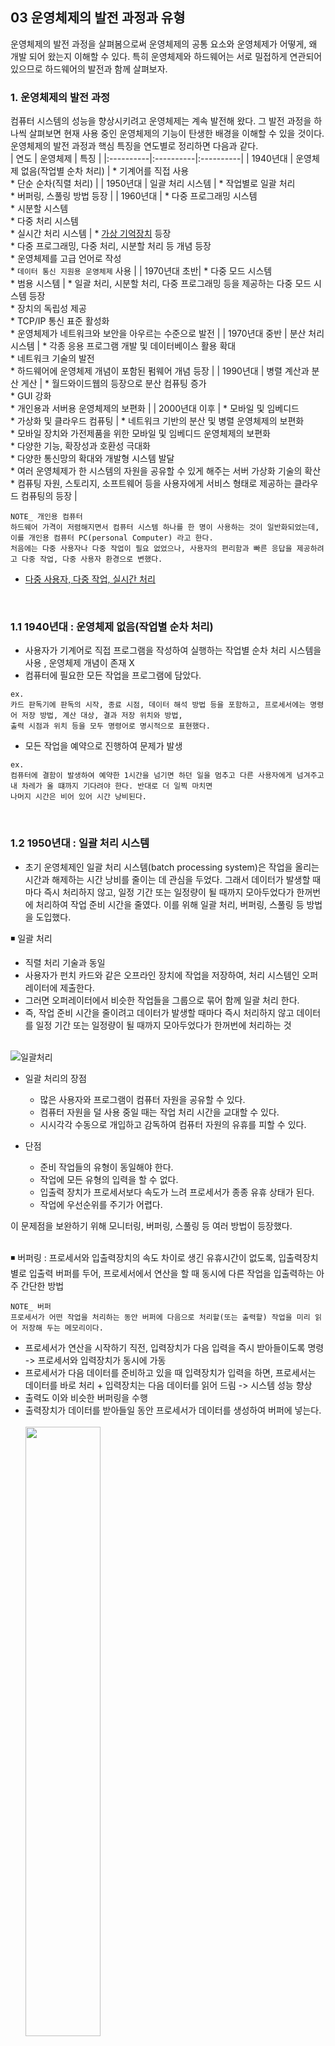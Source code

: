 ## 03 운영체제의 발전 과정과 유형

운영체제의 발전 과정을 살펴봄으로써 운영체제의 공통 요소와 운영체제가 어떻게, 왜 개발 되어 왔는지 이해할 수 있다. 특히 운영체제와 하드웨어는 서로 밀접하게 연관되어 있으므로 하드웨어의 발전과 함께 살펴보자.

### 1. 운영체제의 발전 과정
컴퓨터 시스템의 성능을 향상시키려고 운영체제는 계속 발전해 왔다. 그 발전 과정을 하나씩 살펴보면 현재 사용 중인 운영체제의 기능이 탄생한 배경을 이해할 수 있을 것이다. 운영체제의 발전 과정과 핵심 특징을 연도별로 정리하면 다음과 같다.
</br>
| 연도 | 운영체제 | 특징 |
|:----------|:----------|:----------|
| 1940년대 | 운영체제 없음(작업별 순차 처리) | * 기계어를 직접 사용 </br> * 단순 순차(직렬 처리) |
| 1950년대 | 일괄 처리 시스템 | * 작업별로 일괄 처리 </br> * 버퍼링, 스풀링 방법 등장 |
| 1960년대 | * 다중 프로그래밍 시스템 </br> * 시분할 시스템 </br> * 다중 처리 시스템 </br> * 실시간 처리 시스템 | * [가상 기억장치](https://github.com/ERIN56/CS-STUDY/blob/master/%EC%9A%B4%EC%98%81%EC%B2%B4%EC%A0%9C/C02%20%EC%9A%B4%EC%98%81%EC%B2%B4%EC%A0%9C%EC%9D%98%20%EC%86%8C%EA%B0%9C/%EA%B0%80%EC%83%81%20%EB%A9%94%EB%AA%A8%EB%A6%AC.md) 등장 </br> * 다중 프로그래밍, 다중 처리, 시분할 처리 등 개념 등장 </br> * 운영체제를 고급 언어로 작성 </br> * `데이터 통신 지원용 운영체제` 사용 |
| 1970년대 초반| * 다중 모드 시스템 </br> * 범용 시스템 | * 일괄 처리, 시분할 처리, 다중 프로그래밍 등을 제공하는 다중 모드 시스템 등장 </br> * 장치의 독립성 제공 </br> * TCP/IP 통신 표준 활성화 </br> * 운영체제가 네트워크와 보안을 아우르는 수준으로 발전 |
| 1970년대 중반 | 분산 처리 시스템 | * 각종 응용 프로그램 개발 및 데이터베이스 활용 확대 </br> * 네트워크 기술의 발전 </br> * 하드웨어에 운영체제 개념이 포함된 펌웨어 개념 등장 |
| 1990년대 | 병렬 계산과 분산 게산 | * 월드와이드웹의 등장으로 분산 컴퓨팅 증가 </br> * GUI 강화 </br> * 개인용과 서버용 운영체제의 보편화 |
| 2000년대 이후 | * 모바일 및 임베디드 </br> * 가상화 및 클라우드 컴퓨팅 | * 네트워크 기반의 분산 및 병렬 운영체제의 보편화 </br> * 모바일 장치와 가전제품을 위한 모바일 및 임베디드 운영체제의 보편화 </br> * 다양한 기능, 확장성과 호환성 극대화 </br> * 다양한 통신망의 확대와 개발형 시스템 발달 </br> * 여러 운영체제가 한 시스템의 자원을 공유할 수 있게 해주는 서버 가상화 기술의 확산 </br> * 컴퓨팅 자원, 스토리지, 소프트웨어 등을 사용자에게 서비스 형태로 제공하는 클라우드 컴퓨팅의 등장 |
</br>

```
NOTE_ 개인용 컴퓨터
하드웨어 가격이 저렴해지면서 컴퓨터 시스템 하나를 한 명이 사용하는 것이 일반화되었는데, 이를 개인용 컴퓨터 PC(personal Computer) 라고 한다.
처음에는 다중 사용자나 다중 작업이 필요 없었으나, 사용자의 편리함과 빠른 응답을 제공하려고 다중 작업, 다중 사용자 환경으로 변했다.
```
* [다중 사용자, 다중 작업, 실시간 처리](https://github.com/ERIN56/CS-STUDY/blob/master/%EC%9A%B4%EC%98%81%EC%B2%B4%EC%A0%9C/C02%20%EC%9A%B4%EC%98%81%EC%B2%B4%EC%A0%9C%EC%9D%98%20%EC%86%8C%EA%B0%9C/%EB%8B%A4%EC%A4%91%EC%9E%91%EC%97%85%2C%20%EB%8B%A4%EC%A4%91%20%EC%82%AC%EC%9A%A9%EC%9E%90%2C%20%EC%8B%A4%EC%8B%9C%EA%B0%84%20%EC%B2%98%EB%A6%AC.md)
</br>

### 1.1 1940년대 : 운영체제 없음(작업별 순차 처리)
  * 사용자가 기계어로 직접 프로그램을 작성하여 실행하는 작업별 순차 처리 시스템을 사용 , 운영체제 개념이 존재 X
  * 컴퓨터에 필요한 모든 작업을 프로그램에 담았다.    
  ``` 
  ex. 
  카드 판독기에 판독의 시작, 종료 시점, 데이터 해석 방법 등을 포함하고, 프로세서에는 명령어 저장 방법, 계산 대상, 결과 저장 위치와 방법, 
  출력 시점과 위치 등을 모두 명령어로 명시적으로 표현했다.
  ```
  * 모든 작업을 예약으로 진행하여 문제가 발생 
  ```
  ex. 
  컴퓨터에 결함이 발생하여 예약한 1시간을 넘기면 하던 일을 멈추고 다른 사용자에게 넘겨주고 내 차레가 올 떄까지 기다려야 한다. 반대로 더 일찍 마치면
  나머지 시간은 비어 있어 시간 낭비된다.
  ```
  </br>
  
 ### 1.2 1950년대 : 일괄 처리 시스템
 * 초기 운영체제인 일괄 처리 시스템(batch processing system)은 작업을 올리는 시간과 해제하는 시간 낭비를 줄이는 데 관심을 두었다. 그래서 데이터가 발생할 때마다 즉시 처리하지 않고, 일정 기간 또는 일정량이 될 때까지 모아두었다가 한꺼번에 처리하여 작업 준비 시간을 줄였다. 이를 위해 일괄 처리, 버퍼링, 스풀링 등 방법을 도입했다.

 ◾ 일괄 처리
   * 직렬 처리 기술과 동일
   * 사용자가 펀치 카드와 같은 오프라인 장치에 작업을 저장하여, 처리 시스템인 오퍼레이터에 제출한다.
   * 그러면 오퍼레이터에서 비슷한 작업들을 그룹으로 묶어 함께 일괄 처리 한다.
   * 즉, 작업 준비 시간을 줄이려고 데이터가 발생할 때마다 즉시 처리하지 않고 데이터를 일정 기간 또는 일정량이 될 때까지 모아두었다가 한꺼번에 처리하는 것 </br></br>

   ![일괄처리](https://user-images.githubusercontent.com/83942393/124875022-617c6c80-e003-11eb-81a6-b6b176957eb5.png)
   
   * 일괄 처리의 장점
     * 많은 사용자와 프로그램이 컴퓨터 자원을 공유할 수 있다.
     * 컴퓨터 자원을 덜 사용 중일 때는 작업 처리 시간을 교대할 수 있다.
     * 시시각각 수동으로 개입하고 감독하여 컴퓨터 자원의 유휴를 피할 수 있다.
  
   * 단점
     * 준비 작업들의 유형이 동일해야 한다.
     * 작업에 모든 유형의 입력을 할 수 없다.
     * 입출력 장치가 프로세서보다 속도가 느려 프로세서가 종종 유휴 상태가 된다.
     * 작업에 우선순위를 주기가 어렵다.
  
  이 문제점을 보완하기 위해 모니터링, 버퍼링, 스풀링 등 여러 방법이 등장했다.
  </br></br>
  
 ◾ 버퍼링
 : 프로세서와 입출력장치의 속도 차이로 생긴 유휴시간이 없도록, 입출력장치별로 입출력 버퍼를 두어, 프로세서에서 연산을 할 때 동시에 다른 작업을 입출력하는 아주 간단한 방법
 
 ```
 NOTE_ 버퍼
 프로세서가 어떤 작업을 처리하는 동안 버퍼에 다음으로 처리할(또는 출력할) 작업을 미리 읽어 저장해 두는 메모리이다.
 ```
 
  * 프로세서가 연산을 시작하기 직전, 입력장치가 다음 입력을 즉시 받아들이도록 명령 -> 프로세서와 입력장치가 동시에 가동
  * 프로세서가 다음 데이터를 준비하고 있을 때 입력장치가 입력을 하면, 프로세서는 데이터를 바로 처리 + 입력장치는 다음 데이터를 읽어 드림 -> 시스템 성능 향상
  * 출력도 이와 비슷한 버퍼링을 수행
  * 출력장치가 데이터를 받아들일 동안 프로세서가 데이터를 생성하여 버퍼에 넣는다. </br></br>
  <img src="https://user-images.githubusercontent.com/83942393/124877893-81615f80-e006-11eb-88db-84560db80d5a.jpeg" width="50%" height="50%"></img></br></br>
  
  ◾ 스풀링(spooling)
  : 속도가 빠른 디스크를 버퍼처럼 사용하여 입출력장치에서 미리 읽는 것이다. 버퍼링이 컴퓨터 하드웨어의 일부인 버퍼를 사용한다면, 스풀링은 별개의 오프라인 장치를 사용한다는 점이 다르다. 
  
  * 버퍼링이 하나의 입출력 작업과 그 작업의 계산만 함꼐 할 수 있는 반면에, 
  * 스풀링은 여러 작업의 입출력과 계산을 함께 할 수 있다.
  * 스풀링은 프로세서에 일정한 디스크 공간과 테이블만 있으면, 하나의 계산 작업과 다른 입출력 작업을 중복해서 처리할 수 있으므로, 성능에 직접적으로 도움을 준다.
  * 이처럼 스풀링은 프로세서와 입출력장치가 고효율로 작업할 수 있도록 한다.
  * 특히, 프로세서 중심 작업과 입출력 중심 작업이 혼합된 경우에 더 좋다. </br></br>
<img src="https://user-images.githubusercontent.com/83942393/124879156-e49fc180-e007-11eb-8af3-12799c491de7.png" width="50%" height="50%"></img></br></br>
  
  ### 1.3 1960년대 : 다중 프로그래밍, 시분할, 다중 처리, 실시간 시스템
  : 이 시기 운영체제의 특징은 장치 독립성을 이용한 편리한 하드웨어 관리와 다중 프로그래밍, 시분할, 다중 처리, 실시간을 이용한 시스템의 처리 능력 향상이다.
  
  * 다중 프로그래밍 시스템
    * 여러 프로그램을 메모리에 나눠 적재한 후 프로세서를 번갈아 할당하여 프로세서의 사용을 극대화하면서, 여러 프로그램을 동시에 실행
  * 시분할 시스템
    * 다중 프로그래밍 시스템에 프로세서 스케줄링 이라는 개념을 더한 것. 
    * 일정한 프로세서 사용 시간을 할당하여 빠른 응답이 가능하므로, 사용자와 대화하는 방법으로 여러 프로그램을 실행한다.
  * 다중 처리 시스템
    * 하나의 시스템에서 프로세서를 여러 개 사용하여 처리 능력을 높인 것
  * 실시간 처리 시스템
    * 즉시 응답

``` 
NOTE_ 장치의 독립성
프로그램을 특정의 입출력 장치를 전제로 하지 않아, 다른 입출력장치와 함께 실행할 수 있는 것이 장치 독립성의 개념이다. 
예를 들어, 어떤 때에는 자기 테이프를 사용하고, 다른 때에는 자기 디스크를 사용하는 것과 같이, 입출력 장치를 동적으로 사용할 수 있다.
```
</br>

이 시기에 미항공상의 SABRE 예약 시스템을 개발했다. 이 시스템은 멀리 떨어진 사용자가 단말기를 이용하여 중앙 컴퓨터 시스템과 통신하는 트랜잭션 처리 시스템의 효시이다.   
트랜잭션 처리 시스템은 사용자와 컴퓨터 시스템이 서로 대화를 하되, 사용자의 비교적 간단한 요구에 컴퓨터가 빠르게 응답하는 것이다. 역서 사용자 단말기를 컴퓨터의 온라인이라고 한다.   

</br>

 ### 1.4 1970년대 초반 : 다중모드, 범용 시스템
 * 모든 사용자에게 모든 기능을 제공할 수 있도록 범용 시스템으로 설계
 * 일괄 처리, 시분할 처리, 실시간 처리, 다중 처리를 모두 제공하는 다중 모드 시스템도 등장
 * 해당 기능이 필요 없는 사용자에게도 동일한 모든 기능을 제공하여 , 실행 시간의 과부하가 발생
 * 시스템을 이해하기 위해선 고도의 훈련이 필요
 * 오류가 발생하면 수정하는 데 시간이 오래 걸렸으며, 시스템 유지 비용이 늘어나는 등 문제 발생

```
NOTE_범용
널리 여러 용도로 쓰인다. 스마트폰은 더 이상 임베디드 시스템 보다는 범용 시스템에 가까워지고 있다.
```
</br>

### 1.5 1970년대 중반~1990년대 : 분산 처리 시스템, 병렬 계산과 분산 계산
 * 컴퓨터 네트워크와 온라인 처리 방법을 널리 사용
 * 네트워크를 이용하여 멀리 떨어진 컴퓨터를 사용할 수 있고, 마이크로프로세서가 등장하여 개인용 컴퓨터를 가질 수 있게 됨
 * 사용자가 지역적으로 멀리 떨어진 여러 시스템과 통신할 수 있어, 정보 보호가 중요한 관심사가 됨
 * 1970년대 명렁어 중심의 시스템 사용법이 1980년대 사용자에게 편리한 메뉴 지향적인 시스템으로 대체되었고, 1990년대 GUI 시스템으로 발전
 * 분산 처리 개념을 확립하여, 컴퓨터가 있는 곳으로 데이터를 가져가 처리하기 보다는 데이터가 발생하는 곳으로 컴픂터의 능력을 가져오는 데 관심을 갖게 됨
</br>

###  1.6 2000년대 이후 : 모바일 및 임베디드, 가상화 및 클라우드 컴퓨팅
 * 모바일 운영체제 : 노키아의 심비안, 구글의 안드로이드, 애플의 iOS, RIM의 블랙베리 OS, 마이크로소프트의 윈도우 등
 * 각종 사물에 컴퓨터 칩과 통신 기능을 내장하여 인터넷에 연결하는 사물인터넷(IoT, Internet of Things) 기술이 등장
 * 1960년대 후반 등장한 가상화 기술이 본격적으로 확산 (가상화 : 물리적 자원을 추상화하여 논리적 자원 형태로 표현하는 기술)
 </br>

 * 가상화는 적용 대상에 따라 서버 가상화, 데스크톱 가상화, 스토리지 가상화, 네트워크 가상화, 소프트웨어 가상화로 구분
 * 이 중 운영체제와 관련된 가상화 핵심은 서버 가상화
 </br>
 
 --- 
 #### 서버 가상화
 : 물리적 서버 하나에 가상 서버를 여러 개 구성하는 방법
 
 * 기업은 하나의 물리 서버를 보다 효율적으로 사용하기를 원함.
 * 서버 하나에서 각 응용 프로그램과 운영체제를 독립된 환경으로 사용할 수 있어, 여러 운영체제가 한 시스템의 자원을 공유할 수 있다.
 * '하이퍼바이저'를 이용해 하드웨어 자원을 가상화하는 방식 (VM)
 </br>
 
![서버 가상화](https://user-images.githubusercontent.com/83942393/124884007-d86a3300-e00c-11eb-99fb-3f7ead85f15e.png)</br>
![image](https://user-images.githubusercontent.com/83942393/124905307-e0cc6900-e020-11eb-8b16-7850186933b4.png)

  ```
  NOTE_하이퍼 바이저(Hypervisor)
  프로세서나 메모리 같은 다양한 컴퓨터 자원에 서로 다른 각종 운영 체계(OS)의 접근 방법을 통제하는 얇은 계층의 소프트웨어. 
다수의 OS를 하나의 컴퓨터 시스템에서 가동할 수 있게 하는 소프트웨어로 중앙 처리 장치(CPU)와 OS 사이에 일종의 중간웨어로 사용되며,
하나의 컴퓨터에서 서로 다른 OS를 사용하는 가상 컴퓨터를 만들 수 있는 효과적인 가상화 엔진이다.
  ```
  </br>
  
  가상화 방법에 따라   
  1. 호스트 운영체제에서 가상 머신을 구동하는 호스트 기반 가상화
  2. 호스트 운영체제 설치 전에 가상화 솔루션을 탑재하여 가상의 CPU, 메모리, 디스크, 네트워크 카드 등을 생성하는 베어메탈(bare-metal) 기반 가상화로 분류 
  </br>
<img src="https://user-images.githubusercontent.com/83942393/124902903-5aaf2300-e01e-11eb-9b60-400d71c22cb8.png" width="70%" height="70%"></img></br>
</br>

  (a) 호스트 기반 가상화</br></br>
  ![image](https://user-images.githubusercontent.com/83942393/124902444-e6747f80-e01d-11eb-9eec-60016be4c4d8.png)</br>
  </br>
  호스트형 하이퍼바이저는 일반적인 소프트웨어처럼 호스트 OS 위에서 실행됩니다.</br>
  하드웨어 자원을 VM 내부의 게스트 OS에 에뮬레이트 하는 방식이기 때문에, 네이티브 방식에 비해 오버헤드가 크지만, 게스트 OS 종류에 대한 제약이 없고, 데스크톱뿐만 아니라 노트북에서도 운영할 수 있습니다.
  
  (대표적으로는 VMware server, VMware Workstation, Virtual box가 있습니다.)
  
  * 장점
    * 설치가 쉽고, 구성이 편리하다.
  * 단점
    * 성능이 떨어질 수 있다.
  
  </br></br>
  (b) 베어메탈 기반 가상화 / 네이티브 or 하이퍼바이저형 (native / bare_metal or hypervisor)</br></br>
  ![image](https://user-images.githubusercontent.com/83942393/124902241-b75e0e00-e01d-11eb-969f-bbce06b2e323.png)</br>
  </br>
  하이퍼바이저가 하드웨어 바로 위에서 실행되는 방식입니다.</br>
  
  * 하이퍼바이저가 하드웨어를 직접 제어하기 때문에, 자원을 효율적으로 사용
  * 별도의 호스트 OS가 없으므로 오버헤드가 적지만, 여러 하드웨어 드라이버를 세팅해야 하므로 설치가 어렵다.
  * 장점
    * 향상된 성능을 제공하고, 실시간 운영체제를 지원
  * 단점
    * 운영체제 위에 없기 때문에 디바이스용 드라이버, 하드웨어 플랫폼 드라이버 등을 포함해야 한다.
    * 설치와 구성이 어렵다. 
  
  (대표적으로는 Xen, 마이크로소프트 Hyper-V, KVM이 네이티브 하이퍼바이저에 속합니다.)
  
  네이티브형 하이퍼바이저는 **전 가상화(Full Virtualization), 반가상화(Para Virtualization)** 방식으로 세분화할 수 있습니다.</br>
  둘의 차이는 하이퍼바이저를 통해 가상 머신 내의 게스트 OS가 호스트 시스템을 활용한다는 점은 같지만, 하드웨어와 인터랙션하는 방식에는 차이가 있습니다.</br></br>
  <img src="https://user-images.githubusercontent.com/83942393/125015693-fab28e00-e0aa-11eb-9500-d816ca33a68f.png" width="70%" height="70%"></img></br>
  
  1-1)전 가상화(Full Virtualization)</br>
  * 게스트 OS를 호스트 시스템과 완전히 분리하여 실행
  * 게스트 OS는 하드웨어 자원을 요청하기 위해, 반드시 하이퍼바이저가 중재 해야 함
  
  전 가상화는 하드웨어를 모두 가상화하는 방식입니다.</br>
  게스트 OS가 하이퍼바이저에게 하드웨어 시스템 제어를 요구하면, 하이퍼바이저는 하드웨어에게 해당 요구사항을 전달합니다.</br></br>
  ![image](https://user-images.githubusercontent.com/83942393/125016317-1d917200-e0ac-11eb-8c00-d0720748f4d0.png)</br>
  
  * 각 게스트 OS는 **'DOM 0'** 라는 관리 머신을 거쳐 하이퍼바이저와 통신하므로, CPU와 RAM 처럼 I/O가 잦은 자원을 컨트롤 하기에는 번거롭다. </br>
  * 이런 한계를 개선하기 위해 반가상화 방식이 출현. </br>
  </br>
  
  1-2) 반가상화(Para Virtualization)</br>
  * 게스트 OS 를  수정하여 필요한 하드웨어 자원을 **직접** 요구
  </br>
  
  * 반 가상화 방식은 하드웨어를 완전히 가상화 하지 않습니다.</br>
  * 대신 게스트 OS의 커널을 일부 수정해 하드웨어와 인터렉션할 수 있도록 합니다.</br>
  * OS를 수정해야 하므로 게스트 OS가 윈도우일 경우 별도의 Tool을 이용해야 해서 번거로움이 있습니다.</br></br>
  
  ![image](https://user-images.githubusercontent.com/83942393/125017123-79a8c600-e0ad-11eb-9ecc-c513c3bfa54c.png)</br>

  대표적인 반가상화 방식 소프트웨어인 Xen에서 게스트 OS는 Hyper Call 이라는 명렁어를 통해 필요한 하드웨어 자원을 바로 하이퍼바이저에게 전달하고, 하이퍼바이저는 바로 하드웨어를 제어합니다.</br>
  즉, 각각의 게스트 OS는 필요한 자원을 직접 요청할 수 있는 능력이 있으므로 모든 요청을 'DOM 0'가 한꺼번에 처리하여 하드웨어를 제어하는 전가상화 방식에 비해 성능이 좋습니다.</br>
</br>

> 하이퍼바이저에 의해 구동되는 VM은 각 VM별로 독립된 가상의 자원을 할당받습니다.   
> VM은 논리적으로 분리되어 있어, 한 VM에 오류가 발생해도 다른 VM으로 확산되지 않는다는 장점이 있습니다.

</br>

  --- 
  
  * 클라우드 컴퓨팅 등장 - 서버 가상화 기술을 이용하여 사용자에게 컴퓨팅 자원, 스토리지, 소프트웨어 등을 서비스 형태로 제공
    * 클라우드 데이터 센터에서 원하는 만큼 컴퓨터 자원을 무한대로 사용할 수 있다.
    * 컴퓨터 자원을 원할 때 원하는 만큼 늘리거나 줄일 수 있다.
    * 컴퓨터 자원을 사용한 만큼 사용료를 지불한다. 
    * 그리드 컴퓨팅(grid computing)의 분산 컴퓨팅 개념, 유틸리티 컴퓨팅(utility computing)의 과금 모델, 서버 기반 컴퓨팅(server based computing)의 처리 모델을 적용
 </br>
 
 * 클라우드 컴퓨팅 기술을 이용한 서비스는 크게 세 가지로 구분
   * IaaS(Infrastructure as a Service) : 데이터 센터에 있는 서버, 스토리지, 네트워크 등 인프라나 자원을 가상화하여 인터넷으로 제공

   * PaaS(Platform as a Service) : 응용 프로그램 구축, 테스트 및 설치가 가능한 통합 개발 환경을 웹으로 제공</br>
     * 구글, 다음, 네이버에서 제공하는 Open API가 PaaS의 일종. </br>
     * 구글 앱 엔진(Google App Engine)은 웹 서비스를 개발, 구축, 관리, 배포할 수 있는 플랫폼을 제공</br>

   * SaaS(Software as a Service) : 특정 소프트웨어를 인터넷으로 제공.
     * 해당 소프트웨어와 관련된 데이터를 클라우드에서 관리하고, 사용자는 웹 브라우저로 접속하여 소프트웨어를 사용한다.
     * 이런 소프트웨어를 온디맨드(on demand) 소프트웨어라고 한다.

</br>

### 2. 운영체제의 유형
 * 일괄 처리 시스템
 * 다중 프로그래밍 시스템
 * 다중 처리 시스템
 * 시분할 시스템
 * 실시간 처리 시스템
 * 분산 처리 시스템
 
 ```
 NOTE_단일 작업 운영체제와 다중 작업 운영체제
 운영체제는 동시 작업 지원 여부에 따라 단일 직업(single tasking) 운영체제와 다중 작업(multitasking) 운영체제로 구분할 수 있다.
 단일 작업 운영체제는 한 번에 하나의 프로그램만 수행할 수 있는 운영체제로 도스가 이에 해당한다. 현재의 컴퓨터는 대부분 동시에 2개 이상의
 프로그램을 수행할 수 있는 다중 작업 운영체제이다.
 ```
### 2.1 다중 프로그래밍 시스템
 * 일괄 처리 시스템의 가장 큰 문제 : 프로세스가 다른 작업을 하고 있을 때는 입출력 작업이 불가능하여, 프로세서와 메인 메모리의 활용도가 떨어진다는 것
 * 이것을 다중 프로그래밍을 도입하여 해결
 * 다중 프로그래밍은 프로세서가 유휴 상태일 때, 실행 중인 둘 이상의 작업이 프로세서를 전환하여 사용할 수 있도록 동작
 * 즉, 여러 프로그램을 메모리에 적재한 후, 하나의 프로그램이 프로세서를 사용하다가 입출력 동작 등을 하여 프로세서를 사용하지 않는 유휴 시간 동안 다른 프로그램이 프로세서를 사용하도록 하는 시스템

<img src="https://user-images.githubusercontent.com/83942393/125015369-5892a600-e0aa-11eb-870e-ead088fa78d2.png" width="60%" height="60%"></img></br>

```
그림은 작업 2가 프로세서를 사용하다가 입출력 동작 중이면 그동안 작업 1이 프로세서를 사용한다. 
작업 3은 프로세서 실행 시간을 얻을 때까지 대기하도록 하여 프로세스가 쉬지 않게 함으로써 프로세서 사용을 극대화한다.
```

예)</br> 프로그램 A가 프로세서를 사용하다가 작업 중이거나 입출력을 하려고 대기하는 유휴시간이 발생하면 프로그램 B가 프로세서를 사용하는 방법으로 여러 프로그램을 순차적으로 실행한다.
  **프로세서의 유휴시간에도 다른 프로그램을 처리하여, 동시에 여러 프로그램을 실행하는 것과 같은 효과를 내어 프로세서 효율을 극대화한다.**</br>
  
<img src="https://user-images.githubusercontent.com/83942393/125017925-07d17c00-e0af-11eb-98a5-1b860dd44a9c.png" width="60%" height="60%"></img></br>

  * 장점
    * 높고 효율적인 프로세서 사용률 (효율적인 운영)이 증가하여 마치 많은 사용자의 프로그램이 거의 동시에 프로세서를 할당받는 듯한 느낌
  * 단점
    * 아주 복잡함
      * 여러 작업을 준비 상태로 두려면, 이를 메모리에 보관해야 하고, 일정 형태의 메모리 관리 필요
      * 여러 작업이 수행할 준비를 갖추면, 이 중 하나를 선택하는 결정 방법이 필요
      * -> 이것이 인터럽트를 이용하여 수행하는 프로세서 스케줄링의 다중 프로그래밍 , 운영체제의 중심

</br>

### 2.2 시분할 시스템(TSS, Time Sharing System)
  * 다중 프로그래밍을 논리적으로 확장한 개념
  * 프로세서가 다중 작업을 교대로 수행
  * 다수의 사용자가 동시에 컴퓨터의 자원을 공유할 수 있는 기술
  * 즉, **다양한 터미널에 위치한 많은 사용자가 특정 컴퓨터 시스템을 동시에 사용할 수 있게 한다.**
  </br>

  * 1970년 초까지는 시분할 시스템을 만들기가 아주 어렵고 비용도 많이 들어 일반화하지 못했으나, 이제는 대부분 다중 프로그래밍과 시분할 방법을 모두 지원
  * 프로세서에 적재된 여러 프로그램을 실행, but) 각 프로그램에 일정한 프로세서 사용 시간(time slice) 또는 규정 시간량(quantum)을 할당하여, 주어진 시간 동안 컴퓨터와 대화하는 형식으로 실행
  * 여러 사용자에게 짧은 간격으로 프로세서를 번갈아 가며 할당해서, 마치 자기 혼자 프로세서를 독점하고 있는 양 착각하게 하여, 여러 사용자가 단일 컴퓨터 시스템을 동시에 사용할 수 있게 한다.</br></br>
  
  <img src="https://user-images.githubusercontent.com/83942393/125019110-5a139c80-e0b1-11eb-86f1-a0bac541cf30.png" width="60%" height="60%"></img></br>
  </br>
  
> **다중 프로그래밍과 시스템과 시분할 시스템의 공통점과 차이점**</br>
> 둘 다 메모리에 여러 프로그램을 적재하므로 메모리 관리가 필요하고, 어떤 프로그램을 먼저 실행할지 결정하는 스케줄링이라는 개념이 필요</br>
> 하지만 다중 프로그래밍 시스템은 프로세서 사용을 최대화하는 것이 목표라면, 시분할 시스템은 응답시간을 최소화하는 것이 목표라는 큰 차이가 있다.
</br>

  * 시분할 시스템은 여러 작업(프로세스)을 메모리에 저장하므로 짧은 시간에 작업을 교체할 수 있도록 적절한 메모리 관리가 필요
  * 한 작업이 다른 작업의 데이터를 변경하지 않도록 보호가 필요
  * 특히, 다수의 사용자가 접근하는 파일은 접근 권한을 두어 특정 권한이 있는 사용자만 접근할 수 있도록 파일 시스템을 보호해야 함
  * 공유 자원에는 액세스 순서를 조정할 수 있는 기능도 제공해야 함
  </br>
  
  * 시분할 시스템의 장점
    * 빠른 응답 제공
    * 소프트웨어의 중복 회피 가능
    * 프로세서 유휴시간 감소
  * 단점
    * 신뢰성 문제
    * 보안 의문 및 사용자 프로그램과 데이터 무결성
    * 데이터 통신의 문제

</br></br>
### 2.3 다중 처리 시스템 (multiprocessing)
  : 단일 컴퓨터 시스템 내에서, 둘 이상의 프로세서를 사용하여 동시에 둘 이상의 프로세스(프로그램)을 지원한다.</br>
  ( 하나의 프로세서가 2개 이상의 프로그램을 전환하는 다중 프로그래밍과 혼동해서는 안 된다.)</br>
  
  * 여러 프로세서와 시스템 버스, 클록, 메모리와 주변장치를 공유한다.
  * 프로세서가 둘 이상이므로 빠르고, 프로세서가 하나 고장이 나도, 다른 프로세서를 사용하여 작업을 계속할 수 있어 신뢰성이 높다. 
  * 프로세서가 여러 개이므로, 프로세서 간의 연결, 상호작용, 역할 분담 등을 고려해야 한다.</br></br>

<img src="https://user-images.githubusercontent.com/83942393/125021823-58000c80-e0b6-11eb-9da5-e50fcdb24573.png" width="30%" height="30%"></img></br>
  
</br></br>

### 2.4 실시간 처리 시스템 (real time processing system)
  : 데이터 처리 시스템으로 정의</br>
  
  * 입력에 응답하는 데 필요한 시간 간격이 너무 짧아서 환경을 제어한다.
    * 온라인 시스템은 실시간으로 할 필요가 없는 반면에, 실시간 처리 시스템은 항상 온라인 상태이어야 한다.
  * 입력 및 업데이트된 정보 요구를 처리한 후, 디스플레이에 응답하는 시스템에 소요되는 시간을 반응(응답)시간으로 한다.
  * 반응시간은 프로세서에 이미 고정되어 있다. 따라서 반응시간이 온라인 처리에 비해 매우 짧다.
  </br>
  
  * 실시간 처리 시스템은 더 높은 적시(:알맞은 때) 응답을 요구하는 장소에서 사용
  * 데이터 흐름 또는 프로세서 연산에 엄격한 시간 요구가 있을 때 사용
  * 고정 시간 제약을 잘 정의하지 않으면, 시스템이 실패

#### 실시간 처리 시스템의 두 가지 유형
◾ 경성 실시간 처리 시스템 (hard real time processing system)
: 작업의 실행 시작이나 완료에 대한 시간 제약 조건을 지키지 못할 때, 시스템에 치명적인 영향을 주는 시스템
```
예)
무기 제어, 발전소 제어, 철도 자동 제어, 미사일 자동 조준 등
```
* 보장되는 컴퓨팅, 시간의 정확성과 컴퓨팅 예측성을 갖게 해야 한다.
</br>

◾ 연성 실시간 처리 시스템(soft real time processing system)
:  작업 실행에서 시간 제약 조건은 있으나, 이를 지키지 못해도 전체 시스템에 치명적인 영향을 미치지 않는 시스템
```
예)
동영상 -> 초당 일정 프레임 이상의 영상을 재생해야 한다는 제약이 있으나, 일부 프레임을 건너 뛰어도 동영상을 재생하는 시스템에는 큰 영향을 미치지 않는다.
```
</br></br>

### 2.5 분산 처리 시스템 (distributed processing system)
  * 시스템마다 독립적인 운영체제와 메모리로 운영하며, 필요할 때 통신하는 시스템
  * 최근 컴퓨터 시스템은 여러 물리적 프로세서에 연산을 분산하는 경향이 있는데, 이는 자원 공유, 연산 속도 향상, 신뢰성과 통신 때문
  * 분산 처리 시스템은 사용자에게는 중앙집중식 시스템처럼 보이나, 다수의 독립된 프로세서에서 실행
  * 데이터를 여러 위치에서 처리, 저장하며 여러 사용자가 공유할 수 있음
  * 하나의 프로그램을 여러 프로세서에서 동시에 실행할 수도 있음</br></br>
  <img src="https://user-images.githubusercontent.com/83942393/125023889-bb8c3900-e0ba-11eb-9ae1-8c1146988f9a.jpg" width="50%" height="50%"></img></br>
  ```
  NOTE_워크 스테이션(workstation)
  개인이나 적은 인원수의 사람들이 특수한 분야에 사용하기 위해 만들어진 고성능의 컴퓨터
  ```
</br></br>


### 출처
[네이버 지식백과] 장치 독립성 [device independence, 裝置獨立性, 裝置-] (IT용어사전, 한국정보통신기술협회)
[네이버 지식백과] 하이퍼바이저 [Hypervisor] (IT용어사전, 한국정보통신기술협회)
서버 가상화 https://library.gabia.com/contents/infrahosting/7426/
